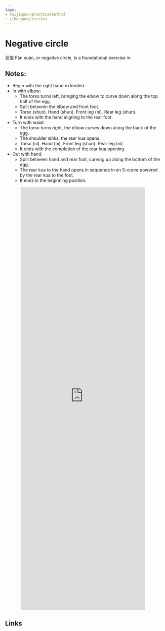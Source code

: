 ```yaml
---
tags:
- taijiquan/practicalmethod
- jibengong/circles
---
```


# Negative circle

反旋 Fǎn xuàn, or negative circle, is a foundational exercise in <practicalmethod>.

## Notes:

- Begin with the right hand extended.
- In with elbow:
  - The torso turns left, bringing the elbow to curve down along the top half of the egg.
  - Split between the elbow and front foot.
  - Torso (shun). Hand (shun). Front leg (ni). Rear leg (shun).
  - It ends with the hand aligning to the rear foot.
- Turn with waist:
  - The torso turns right, the elbow curves down along the back of the egg.
  - The shoulder sinks, the rear kua opens.
  - Torso (ni). Hand (ni). Front leg (shun). Rear leg (ni).
  - It ends with the completion of the rear kua opening.
- Out with hand:
  - Split between hand and rear foot, curving up along the bottom of the egg.
  - The rear kua to the hand opens in sequence in an S-curve powered by the rear kua to the foot.
  - It ends in the beginning position.

<div style="text-align: center;"><iframe width="80%" height="35%" src="https://www.youtube.com/embed/Yu2SwuIRRHA" frameborder="0" allow="accelerometer; autoplay; encrypted-media; gyroscope; picture-in-picture" allowfullscreen></iframe></div>

## Links
